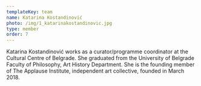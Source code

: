 ```yaml
---
templateKey: team
name: Katarina Kostandinović
photo: /img/1_katarinakostandinovic.jpg
type: member
order: 7
---
```

Katarina Kostandinović works as a curator/programme coordinator at the Cultural Centre of Belgrade. She graduated from the University of Belgrade Faculty of Philosophy, Art History Department. She is the founding member of The Applause Institute, independent art collective, founded in March 2018.
